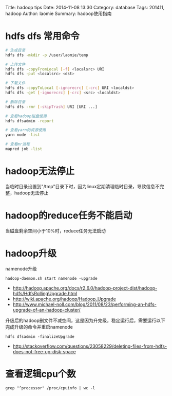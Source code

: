 Title: hadoop tips
Date: 2014-11-08 13:30
Category: database
Tags: 201411, hadoop
Author: laomie
Summary: hadoop使用指南

hdfs dfs 常用命令
========================
```bash
# 生成目录
hdfs dfs -mkdir -p /user/laomie/temp

# 上传文件
hdfs dfs -copyFromLocal [-f] <localsrc> URI
hdfs dfs -put <localsrc> <dst>

# 下载文件
hdfs dfs -copyToLocal [-ignorecrc] [-crc] URI <localdst>
hdfs dfs -get [-ignorecrc] [-crc] <src> <localdst>

# 删除目录
hdfs dfs -rmr [-skipTrash] URI [URI ...]

# 查看hadoop磁盘使用
hdfs dfsadmin -report

# 查看yarn的资源使用
yarn node -list

# 查看mr进程
mapred job -list
```

hadoop无法停止
=========================
当临时目录设置到"/tmp"目录下时，因为linux定期清理临时目录，导致信息不完整，hadoop无法停止

hadoop的reduce任务不能启动
=============================
当磁盘剩余空间小于10%时，reduce任务无法启动

hadoop升级
=========================
namenode升级
```
hadoop-daemon.sh start namenode -upgrade
```
* <http://hadoop.apache.org/docs/r2.6.0/hadoop-project-dist/hadoop-hdfs/HdfsRollingUpgrade.html>
* <http://wiki.apache.org/hadoop/Hadoop_Upgrade>
* <http://www.michael-noll.com/blog/2011/08/23/performing-an-hdfs-upgrade-of-an-hadoop-cluster/>

升级后的hadoop删文件不减空间，这是因为升完级，稳定运行后，需要运行以下完成升级的命令并重启namenode
```
hdfs dfsadmin -finalizeUpgrade
```
* <http://stackoverflow.com/questions/23058229/deleting-files-from-hdfs-does-not-free-up-disk-space>

查看逻辑cpu个数
====================
```
grep "^processor" /proc/cpuinfo | wc -l
```
